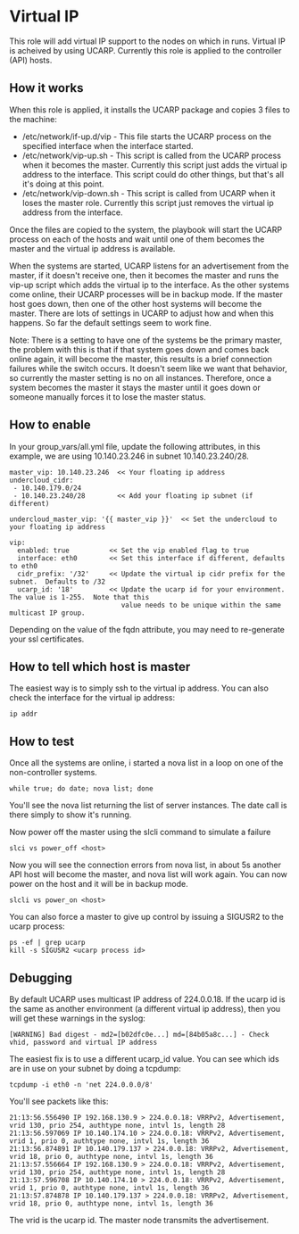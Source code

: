 # Virtual IP

This role will add virtual IP support to the nodes on which in runs.  Virtual IP is acheived by using UCARP.
Currently this role is applied to the controller (API) hosts.

## How it works

When this role is applied, it installs the UCARP package and copies 3 files to the machine:

* /etc/network/if-up.d/vip - This file starts the UCARP process on the specified interface when the interface
started.
* /etc/network/vip-up.sh - This script is called from the UCARP process when it becomes the master.  Currently this
script just adds the virtual ip address to the interface.  This script could do other things, but that's all it's doing
at this point.
* /etc/network/vip-down.sh - This script is called from UCARP when it loses the master role.  Currently this script
just removes the virtual ip address from the interface.

Once the files are copied to the system, the playbook will start the UCARP process on each of the hosts and wait until
one of them becomes the master and the virtual ip address is available.

When the systems are started, UCARP listens for an advertisement from the master, if it doesn't receive one, then it
becomes the master and runs the vip-up script which adds the virtual ip to the interface.  As the other systems
come online, their UCARP processes will be in backup mode.  If the master host goes down, then one of the other host
systems will become the master.  There are lots of settings in UCARP to adjust how and when this happens.  So far
the default settings seem to work fine.

Note: There is a setting to have one of the systems be the primary master, the problem with this is that if that system
goes down and comes back online again, it will become the master, this results is a brief connection failures while
the switch occurs. It doesn't seem like we want that behavior, so currently the master setting is no on all instances.
Therefore, once a system becomes the master it stays the master until it goes down or someone manually forces it to
lose the master status.

## How to enable
In your group_vars/all.yml file, update the following attributes, in this example, we are using 10.140.23.246 in subnet
10.140.23.240/28.

    master_vip: 10.140.23.246  << Your floating ip address
    undercloud_cidr:
     - 10.140.179.0/24        
     - 10.140.23.240/28        << Add your floating ip subnet (if different)

    undercloud_master_vip: '{{ master_vip }}'  << Set the undercloud to your floating ip address

    vip:
      enabled: true          << Set the vip enabled flag to true
      interface: eth0        << Set this interface if different, defaults to eth0
      cidr_prefix: '/32'     << Update the virtual ip cidr prefix for the subnet.  Defaults to /32
      ucarp_id: '18'         << Update the ucarp id for your environment.  The value is 1-255.  Note that this 
                                value needs to be unique within the same multicast IP group. 
  
Depending on the value of the fqdn attribute, you may need to re-generate your ssl certificates.

## How to tell which host is master
The easiest way is to simply ssh to the virtual ip address.  You can also check the interface for the virtual ip
address:

    ip addr

## How to test

Once all the systems are online, i started a nova list in a loop on one of the non-controller systems.

    while true; do date; nova list; done
    
You'll see the nova list returning the list of server instances. The date call is there simply to show it's running. 

Now power off the master using the slcli command to simulate a failure

    slci vs power_off <host>

Now you will see the connection errors from nova list, in about 5s another API host will become the master, and
nova list will work again.  You can now power on the host and it will be in backup mode.

    slcli vs power_on <host>

You can also force a master to give up control by issuing a SIGUSR2 to the ucarp process:

    ps -ef | grep ucarp
    kill -s SIGUSR2 <ucarp process id>
    
## Debugging

By default UCARP uses multicast IP address of 224.0.0.18.  If the ucarp id is the same as another environment (a
different virtual ip address), then you will get these warnings in the syslog:

    [WARNING] Bad digest - md2=[b02dfc0e...] md=[84b05a8c...] - Check vhid, password and virtual IP address
    
The easiest fix is to use a different ucarp_id value.  You can see which ids are in use on your subnet by doing a tcpdump:

    tcpdump -i eth0 -n 'net 224.0.0.0/8'
    
You'll see packets like this:

    21:13:56.556490 IP 192.168.130.9 > 224.0.0.18: VRRPv2, Advertisement, vrid 130, prio 254, authtype none, intvl 1s, length 28
    21:13:56.597069 IP 10.140.174.10 > 224.0.0.18: VRRPv2, Advertisement, vrid 1, prio 0, authtype none, intvl 1s, length 36
    21:13:56.874891 IP 10.140.179.137 > 224.0.0.18: VRRPv2, Advertisement, vrid 18, prio 0, authtype none, intvl 1s, length 36
    21:13:57.556664 IP 192.168.130.9 > 224.0.0.18: VRRPv2, Advertisement, vrid 130, prio 254, authtype none, intvl 1s, length 28
    21:13:57.596708 IP 10.140.174.10 > 224.0.0.18: VRRPv2, Advertisement, vrid 1, prio 0, authtype none, intvl 1s, length 36
    21:13:57.874878 IP 10.140.179.137 > 224.0.0.18: VRRPv2, Advertisement, vrid 18, prio 0, authtype none, intvl 1s, length 36

The vrid is the ucarp id.  The master node transmits the advertisement.
